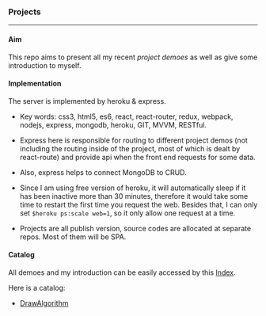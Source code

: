 ### Projects

---

#### Aim

This repo aims to present all my recent *project demoes* as well as give some introduction to myself.



#### Implementation

The server is implemented by heroku & express.

* Key words: css3, html5, es6, react, react-router, redux, webpack, nodejs, express, mongodb, heroku, GIT, MVVM, RESTful.

* Express here is responsible for routing to different project demos (not including the routing inside of the project, most of which is dealt by react-route) and provide api when the front end requests for some data.
* Also, express helps to connect MongoDB to CRUD.
* Since I am using free version of heroku, it will automatically sleep if it has been inactive more than 30 minutes, therefore it would take some time to restart the first time you request the web. Besides that, I can only set `$heroku ps:scale web=1`, so it only allow one request at a time.
* Projects are all publish version, source codes are allocated at separate repos. Most of them will be SPA.



#### Catalog

All demoes and my introduction can be easily accessed by this [Index](https://fathomless-sea-85350.herokuapp.com/).

Here is a catalog:

* [DrawAlgorithm](https://fathomless-sea-85350.herokuapp.com/draw-algorithm)



